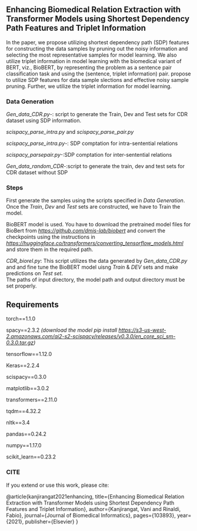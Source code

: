 ## Enhancing Biomedical Relation Extraction with Transformer Models using Shortest Dependency Path Features and Triplet Information

In the paper, we propose utilizing shortest dependency path (SDP) features for constructing the data samples by pruning out the noisy information and selecting the most representative samples for model learning. We also utilize triplet information in model learning with the biomedical variant of BERT, viz., BioBERT, by representing the problem as a sentence pair classification task and using the (sentence, triplet information) pair. propose to utilize SDP features for data sample slections and effective noisy sample pruning. Further, we utilize the triplet information for model learning.

### Data Generation
*Gen_data_CDR.py*-: script to generate the Train, Dev and Test sets for CDR dataset using SDP information.

*scispacy_parse_intra.py* and *scispacy_parse_pair.py*  

*scispacy_parse_intra.py*-: SDP comptation for intra-sentential relations 

*scispacy_parsepair.py*-:SDP comptation for inter-sentential relations  

*Gen_data_random_CDR*-:script to generate the train, dev and test sets for CDR dataset without SDP  

### Steps 

First generate the samples using the scripts specified in *Data Generation*. Once the *Train*, *Dev* and *Test* sets are constructed, we have to Train the model.

BioBERT model is used. You have to download the pretrained model files for BioBert from *https://github.com/dmis-lab/biobert* and convert the checkpoints using the instructions in *https://huggingface.co/transformers/converting_tensorflow_models.html* and store them in the required path. 

*CDR_biorel.py*: This script utilizes the data generated by *Gen_data_CDR.py* and and fine tune the BioBERT model uisng *Train* & *DEV* sets and make predictions on *Test set*.  
The paths of input directory, the model path and output directory must be set properly. 


## Requirements
torch==1.1.0

spacy==2.3.2 *(download the model pip install https://s3-us-west-2.amazonaws.com/ai2-s2-scispacy/releases/v0.3.0/en_core_sci_sm-0.3.0.tar.gz)*

tensorflow==1.12.0

Keras==2.2.4

scispacy==0.3.0

matplotlib==3.0.2

transformers==2.11.0

tqdm==4.32.2

nltk==3.4

pandas==0.24.2

numpy==1.17.0

scikit_learn==0.23.2

### CITE

If you extend or use this work, please cite:

@article{kanjirangat2021enhancing,
  title={Enhancing Biomedical Relation Extraction with Transformer Models using Shortest Dependency Path Features and Triplet Information},
  author={Kanjirangat, Vani and Rinaldi, Fabio},
  journal={Journal of Biomedical Informatics},
  pages={103893},
  year={2021},
  publisher={Elsevier}
}
